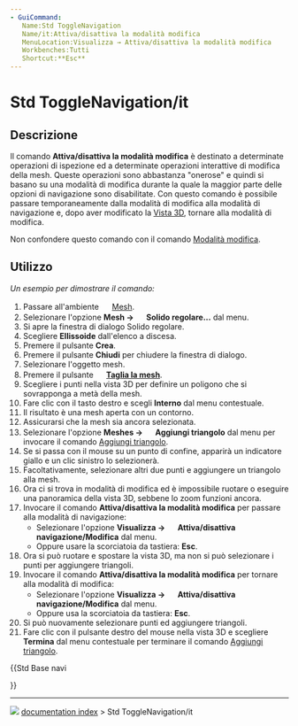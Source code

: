 ```yaml
---
- GuiCommand:
   Name:Std ToggleNavigation
   Name/it:Attiva/disattiva la modalità modifica
   MenuLocation:Visualizza → Attiva/disattiva la modalità modifica
   Workbenches:Tutti
   Shortcut:**Esc**
---
```


# Std ToggleNavigation/it



## Descrizione

Il comando **Attiva/disattiva la modalità modifica** è destinato a determinate operazioni di ispezione ed a determinate operazioni interattive di modifica della mesh. Queste operazioni sono abbastanza \"onerose\" e quindi si basano su una modalità di modifica durante la quale la maggior parte delle opzioni di navigazione sono disabilitate. Con questo comando è possibile passare temporaneamente dalla modalità di modifica alla modalità di navigazione e, dopo aver modificato la [Vista 3D](3D_view/it.md), tornare alla modalità di modifica.

Non confondere questo comando con il comando [Modalità modifica](Std_Edit/it.md).



## Utilizzo

*Un esempio per dimostrare il comando:*

1.  Passare all\'ambiente <img alt="" src=images/Workbench_Mesh.svg  style="width:16px;"> [Mesh](Mesh_Workbench/it.md).
2.  Selezionare l\'opzione **Mesh → <img src="images/Mesh_BuildRegularSolid.svg" width=16px> Solido regolare...** dal menu.
3.  Si apre la finestra di dialogo Solido regolare.
4.  Scegliere **Ellissoide** dall\'elenco a discesa.
5.  Premere il pulsante **Crea**.
6.  Premere il pulsante **Chiudi** per chiudere la finestra di dialogo.
7.  Selezionare l\'oggetto mesh.
8.  Premere il pulsante **<img src="images/Mesh_PolyCut.svg" width=16px> [Taglia la mesh](Mesh_PolyCut/it.md)**.
9.  Scegliere i punti nella vista 3D per definire un poligono che si sovrapponga a metà della mesh.
10. Fare clic con il tasto destro e scegli **Interno** dal menu contestuale.
11. Il risultato è una mesh aperta con un contorno.
12. Assicurarsi che la mesh sia ancora selezionata.
13. Selezionare l\'opzione **Meshes → <img src="images/Mesh_AddFacet.svg" width=16px> Aggiungi triangolo** dal menu per invocare il comando [Aggiungi triangolo](Mesh_AddFacet/it.md).
14. Se si passa con il mouse su un punto di confine, apparirà un indicatore giallo e un clic sinistro lo selezionerà.
15. Facoltativamente, selezionare altri due punti e aggiungere un triangolo alla mesh.
16. Ora ci si trova in modalità di modifica ed è impossibile ruotare o eseguire una panoramica della vista 3D, sebbene lo zoom funzioni ancora.
17. Invocare il comando **Attiva/disattiva la modalità modifica** per passare alla modalità di navigazione:
    -   Selezionare l\'opzione **Visualizza → <img src="images/Std_ToggleNavigation.svg" width=16px> Attiva/disattiva navigazione/Modifica** dal menu.
    -   Oppure usare la scorciatoia da tastiera: **Esc**.
18. Ora si può ruotare e spostare la vista 3D, ma non si può selezionare i punti per aggiungere triangoli.
19. Invocare il comando **Attiva/disattiva la modalità modifica** per tornare alla modalità di modifica:
    -   Selezionare l\'opzione **Visualizza → <img src="images/Std_ToggleNavigation.svg" width=16px> Attiva/disattiva navigazione/Modifica** dal menu.
    -   Oppure usa la scorciatoia da tastiera: **Esc**.
20. Si può nuovamente selezionare punti ed aggiungere triangoli.
21. Fare clic con il pulsante destro del mouse nella vista 3D e scegliere **Termina** dal menu contestuale per terminare il comando [Aggiungi triangolo](Mesh_AddFacet/it.md).





{{Std Base navi

}}



---
![](images/Button_right.svg) [documentation index](../README.md) > Std ToggleNavigation/it

